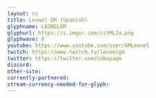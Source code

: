 ```yaml
---
layout: cc
title: Leonel GM (Spanish)
glyphname: LEONELGM
glyphurl: https://i.imgur.com/ciYMLJa.png
glyphwave: 8
youtube: https://www.youtube.com/user/GMLeonel
twitch: https://www.twitch.tv/leonelgm
twitter: https://twitter.com/cobayagm
discord: 
other-site: 
currently-partnered: 
stream-currency-needed-for-glyph: 
---
```


